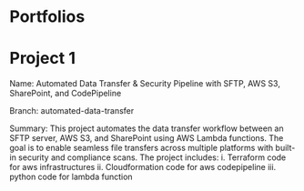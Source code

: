 # Portfolios

# Project 1 
Name: 
Automated Data Transfer & Security Pipeline with SFTP, AWS S3, SharePoint, and CodePipeline

Branch: 
automated-data-transfer

Summary: 
This project automates the data transfer workflow between an SFTP server, AWS S3, and SharePoint using AWS Lambda functions. The goal is to enable seamless file transfers across multiple platforms with built-in security and compliance scans. 
The project includes:
i. Terraform code for aws infrastructures
ii. Cloudformation code for aws codepipeline
iii. python code for lambda function
